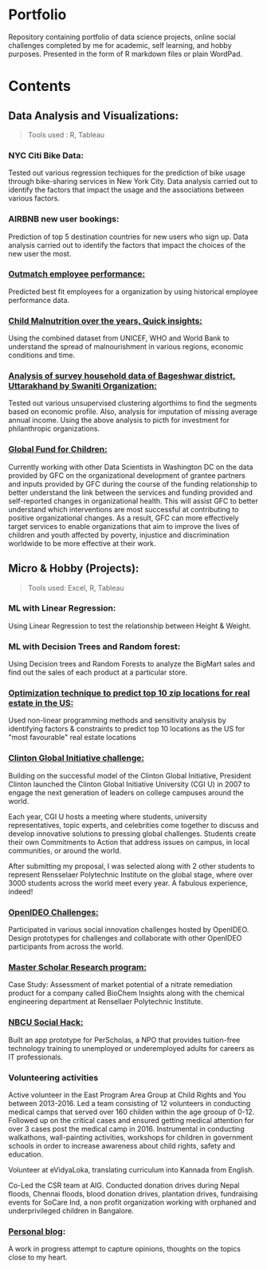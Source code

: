 # Portfolio

Repository containing portfolio of data science projects, online social challenges completed by me for academic, self learning, and hobby purposes. Presented in the form of R markdown files or plain WordPad.

# Contents
## Data Analysis and Visualizations:

> Tools used : R, Tableau
### NYC Citi Bike Data:
Tested out various regression techiques for the prediction of bike usage through bike-sharing services in New York City. Data analysis carried out to identify the factors that impact the usage and the associations between various factors.

### AIRBNB new user bookings: 
Prediction of top 5 destination countries for new users who sign up. Data analysis carried out to identify the factors that impact the choices of the new user the most.

### <a href= "https://github.com/pkalmane/Portfolio/tree/master/Outmatch" target="_blank"> Outmatch employee performance:</a>
Predicted best fit employees for a organization by using historical employee performance data.

### <a href="https://github.com/pkalmane/Portfolio/blob/master/REPORT_CHILD_MALNUTRITION.docx" target="_blank">Child Malnutrition over the years, Quick insights:</a>
Using the combined dataset from UNICEF, WHO and World Bank to understand the spread of malnourishment in various regions, economic conditions and time.

### <a href="https://github.com/pkalmane/Portfolio/tree/master/Survey%20Data" target="_blank">Analysis of survey household data of Bageshwar district, Uttarakhand by Swaniti Organization:</a>
Tested out various unsupervised clustering algorthims to find the segments based on economic profile. Also, analysis for imputation of missing average annual income. Using the above analysis to picth for investment for philanthropic organizations.

### <a href="https://github.com/DataKind-DC/GFC" target="_blank">Global Fund for Children:</a>
Currently working with other Data Scientists in Washington DC on the data provided by GFC on the organizational development of grantee partners and inputs provided by GFC during the course of the funding relationship to better understand the link between the services and funding provided and self-reported changes in organizational health. This will assist GFC to better understand which interventions are most successful at contributing to positive organizational changes. As a result, GFC can more effectively target services to enable organizations that aim to improve the lives of children and youth affected by poverty, injustice and discrimination worldwide to be more effective at their work.

## Micro & Hobby (Projects):

>Tools used: Excel, R, Tableau
### ML with Linear Regression: 
Using Linear Regression to test the relationship between Height & Weight.

### ML with Decision Trees and Random forest: 
Using Decision trees and Random Forests to analyze the BigMart sales and find out the sales of each product at a particular store.

### <a href="https://github.com/pkalmane/Portfolio/tree/master/Optimization%20Techniques" target="_blank">Optimization technique to predict top 10 zip locations for real estate in the US:</a>
Used non-linear programming methods and sensitivity analysis by identifying factors & constraints to predict top 10 locations as the US for "most favourable" real estate locations

### <a href="https://github.com/pkalmane/Portfolio/blob/master/Proposal_final.docx" target="_blank">Clinton Global Initiative challenge:</a>
Building on the successful model of the Clinton Global Initiative, President Clinton launched the Clinton Global Initiative University (CGI U) in 2007 to engage the next generation of leaders on college campuses around the world.

Each year, CGI U hosts a meeting where students, university representatives, topic experts, and celebrities come together to discuss and develop innovative solutions to pressing global challenges. Students create their own Commitments to Action that address issues on campus, in local communities, or around the world. 

After submitting my proposal, I was selected along with 2 other students to represent Rensselaer Polytechnic Institute on the global stage, where over 3000 students across the world meet every year. A fabulous experience, indeed!

### <a href="https://challenges.openideo.com/profiles/pkalmane1" target="_blank">OpenIDEO Challenges:</a> 
Participated in various social innovation challenges hosted by OpenIDEO. Design prototypes for challenges and collaborate with other OpenIDEO participants from across the world.


### <a href="https://github.com/pkalmane/Portfolio/tree/master/Master%20Scholar%20Research%20program" target="_blank">Master Scholar Research program:</a>
Case Study: Assessment of market potential of a nitrate remediation product for a company called BioChem Insights along with the chemical engineering department at Rensellaer Polytechnic Institute.

### <a href="https://www.youtube.com/watch?v=9N5e4Ahz3FM" target="_blank">NBCU Social Hack:</a>
Built an app prototype for PerScholas, a NPO that provides tuition-free technology training to unemployed or underemployed adults for careers as IT professionals. 

### Volunteering activities
Active volunteer in the East Program Area Group at Child Rights and You between 2013-2016. Led a team consisting of 12 volunteers in conducting medical camps that served over 160 childen within the age grooup of 0-12. Followed up on the critical cases and ensured getting medical attention for over 3 cases post the medical camp in 2016. Instrumental in conducting walkathons, wall-painting activities, workshops for children in government schools in order to increase awareness about child rights, safety and education.

Volunteer at eVidyaLoka, translating curriculum into Kannada from English.

Co-Led the CSR team at AIG. Conducted donation drives during Nepal floods, Chennai floods, blood donation drives, plantation drives, fundraising events for SoCare Ind, a non profit organization working with orphaned and underprivileged children in Bangalore. 

### <a href="http://pkalmane.blogspot.com" target="_blank">Personal blog</a>:
A work in progress attempt to capture opinions, thoughts on the topics close to my heart. 



